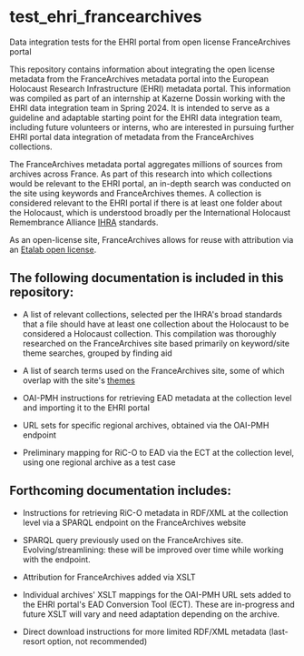 # test_ehri_francearchives
Data integration tests for the EHRI portal from open license FranceArchives portal 

This repository contains information about integrating the open license metadata from the FranceArchives metadata portal into the European Holocaust Research Infrastructure (EHRI) metadata portal. This information was compiled as part of an internship at Kazerne Dossin working with the EHRI data integration team in Spring 2024. It is intended to serve as a guideline and adaptable starting point for the EHRI data integration team, including future volunteers or interns, who are interested in pursuing further EHRI portal data integration of metadata from the FranceArchives collections. 

The FranceArchives metadata portal aggregates millions of sources from archives across France. As part of this research into which collections would be relevant to the EHRI portal, an in-depth search was conducted on the site using keywords and FranceArchives themes. A collection is considered relevant to the EHRI portal if there is at least one folder about the Holocaust, which is understood broadly per the International Holocaust Remembrance Alliance [IHRA](https://holocaustremembrance.com/) standards.

As an open-license site, FranceArchives allows for reuse with attribution via an [Etalab open license](https://etalab.gouv.fr/licence-ouverte-open-licence). 

## The following documentation is included in this repository:

- A list of relevant collections, selected per the IHRA's broad standards that a file should have at least one collection about the Holocaust to be considered a Holocaust collection. This compilation was thoroughly researched on the FranceArchives site based primarily on keyword/site theme searches, grouped by finding aid

- A list of search terms used on the FranceArchives site, some of which overlap with the site's [themes](https://francearchives.gouv.fr/fr/subjects)

- OAI-PMH instructions for retrieving EAD metadata at the collection level and importing it to the EHRI portal
  
- URL sets for specific regional archives, obtained via the OAI-PMH endpoint

- Preliminary mapping for RiC-O to EAD via the ECT at the collection level, using one regional archive as a test case

## Forthcoming documentation includes: 

- Instructions for retrieving RiC-O metadata in RDF/XML at the collection level via a SPARQL endpoint on the FranceArchives website
  
- SPARQL query previously used on the FranceArchives site. Evolving/streamlining: these will be improved over time while working with the endpoint.

- Attribution for FranceArchives added via XSLT

- Individual archives' XSLT mappings for the OAI-PMH URL sets added to the EHRI portal's EAD Conversion Tool (ECT). These are in-progress and future XSLT will vary and need adaptation depending on the archive.

- Direct download instructions for more limited RDF/XML metadata (last-resort option, not recommended)
